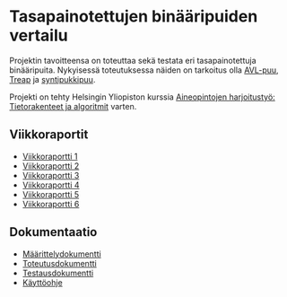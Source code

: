 # Tasapainotettujen binääripuiden vertailu

Projektin tavoitteensa on toteuttaa sekä testata eri tasapainotettuja binääripuita. Nykyisessä toteutuksessa näiden on tarkoitus olla [AVL-puu](https://en.wikipedia.org/wiki/AVL_tree), [Treap](https://en.wikipedia.org/wiki/Treap) ja [syntipukkipuu](https://en.wikipedia.org/wiki/Scapegoat_tree).

Projekti on tehty Helsingin Yliopiston kurssia [Aineopintojen harjoitustyö: Tietorakenteet ja algoritmit](https://github.com/TiraLabra/2018-1) varten.

## Viikkoraportit
* [Viikkoraportti 1](https://github.com/Kalakuh/tiralabra/blob/master/Dokumentaatio/viikkoraportti1.pdf)
* [Viikkoraportti 2](https://github.com/Kalakuh/tiralabra/blob/master/Dokumentaatio/viikkoraportti2.pdf)
* [Viikkoraportti 3](https://github.com/Kalakuh/tiralabra/blob/master/Dokumentaatio/viikkoraportti3.pdf)
* [Viikkoraportti 4](https://github.com/Kalakuh/tiralabra/blob/master/Dokumentaatio/viikkoraportti4.pdf)
* [Viikkoraportti 5](https://github.com/Kalakuh/tiralabra/blob/master/Dokumentaatio/viikkoraportti5.pdf)
* [Viikkoraportti 6](https://github.com/Kalakuh/tiralabra/blob/master/Dokumentaatio/viikkoraportti6.pdf)

## Dokumentaatio
* [Määrittelydokumentti](https://github.com/Kalakuh/tiralabra/blob/master/Dokumentaatio/maarittely.pdf)
* [Toteutusdokumentti](https://github.com/Kalakuh/tiralabra/blob/master/Dokumentaatio/toteutus.pdf)
* [Testausdokumentti](https://github.com/Kalakuh/tiralabra/blob/master/Dokumentaatio/testaus.pdf)
* [Käyttöohje](https://github.com/Kalakuh/tiralabra/blob/master/Dokumentaatio/kayttoohje.pdf)

